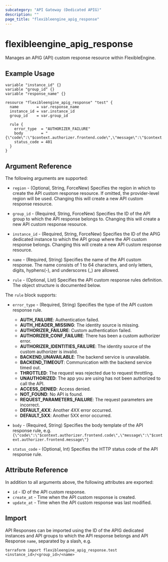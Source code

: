```yaml
---
subcategory: "API Gateway (Dedicated APIG)"
description: ""
page_title: "flexibleengine_apig_response"
---
```


# flexibleengine_apig_response

Manages an APIG (API) custom response resource within FlexibleEngine.

## Example Usage

```hcl
variable "instance_id" {}
variable "group_id" {}
variable "response_name" {}

resource "flexibleengine_apig_response" "test" {
  name        = var.response_name
  instance_id = var.instance_id
  group_id    = var.group_id

  rule {
    error_type  = "AUTHORIZER_FAILURE"
    body        = "{\"code\":\"$context.authorizer.frontend.code\",\"message\":\"$context.authorizer.frontend.message\"}"
    status_code = 401
  }
}
```

## Argument Reference

The following arguments are supported:

* `region` - (Optional, String, ForceNew) Specifies the region in which to create the API custom response resource. If
  omitted, the provider-level region will be used. Changing this will create a new API custom response resource.

* `group_id` - (Required, String, ForceNew) Specifies the ID of the API group to which the API response belongs to.
  Changing this will create a new API custom response resource.

* `instance_id` - (Required, String, ForceNew) Specifies the ID of the APIG dedicated instance to which the API group
  where the API custom response belongs. Changing this will create a new API custom response resource.

* `name` - (Required, String) Specifies the name of the API custom response. The name consists of 1 to 64 characters,
  and only letters, digits, hyphens(-), and underscores (_) are allowed.

* `rule` - (Optional, List) Specifies the API custom response rules definition. The object structure is documented
  below.

The `rule` block supports:

* `error_type` - (Required, String) Specifies the type of the API custom response rule.
  + **AUTH_FAILURE**: Authentication failed.
  + **AUTH_HEADER_MISSING**: The identity source is missing.
  + **AUTHORIZER_FAILURE**: Custom authentication failed.
  + **AUTHORIZER_CONF_FAILURE**: There has been a custom authorizer error.
  + **AUTHORIZER_IDENTITIES_FAILURE**: The identity source of the custom authorizer is invalid.
  + **BACKEND_UNAVAILABLE**: The backend service is unavailable.
  + **BACKEND_TIMEOUT**: Communication with the backend service timed out.
  + **THROTTLED**: The request was rejected due to request throttling.
  + **UNAUTHORIZED**: The app you are using has not been authorized to call the API.
  + **ACCESS_DENIED**: Access denied.
  + **NOT_FOUND**: No API is found.
  + **REQUEST_PARAMETERS_FAILURE**: The request parameters are incorrect.
  + **DEFAULT_4XX**: Another 4XX error occurred.
  + **DEFAULT_5XX**: Another 5XX error occurred.

* `body` - (Required, String) Specifies the body template of the API response rule, e.g.
  `{\"code\":\"$context.authorizer.frontend.code\",\"message\":\"$context.authorizer.frontend.message\"}`

* `status_code` - (Optional, Int) Specifies the HTTP status code of the API response rule.

## Attribute Reference

In addition to all arguments above, the following attributes are exported:

* `id` - ID of the API custom response.
* `create_at` - Time when the API custom response is created.
* `update_at` - Time when the API custom response was last modified.

## Import

API Responses can be imported using the ID of the APIG dedicated instances and API groups to which the API
response belongs and API Response `name`, separated by a slash, e.g.

```shell
terraform import flexibleengine_apig_response.test <instance_id>/<group_id>/<name>
```
